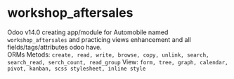 # workshop_aftersales
Odoo v14.0 creating app/module for Automobile named `workshop_aftersales` and practicing views enhancement and all fields/tags/attributes odoo have.</br>
ORMs Metods: `create, read, write, browse, copy, unlink, search, search_read, serch_count, read_group`
View: `form, tree, graph, calendar, pivot, kanban, scss stylesheet, inline style`
